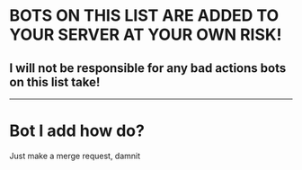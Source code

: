 # BOTS ON THIS LIST ARE ADDED TO YOUR SERVER **AT YOUR OWN RISK**!
## I will not be responsible for any bad actions bots on this list take!
-------------------------
# Bot I add how do?
Just make a merge request, damnit
